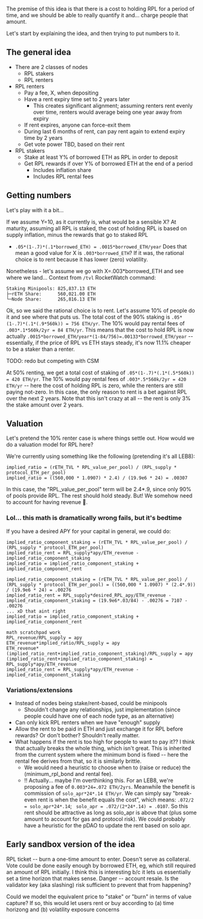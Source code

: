 


The premise of this idea is that there is a cost to holding RPL for a period of time, and we should be able to really quantify it and... charge people that amount.

Let's start by explaining the idea, and then trying to put numbers to it.

## The general idea
- There are 2 classes of nodes
  - RPL stakers
  - RPL renters
- RPL renters
  - Pay a fee, X, when depositing
  - Have a rent expiry time set to 2 years later
    - This creates significant alignment; assuming renters rent evenly over time, renters would average being one year away from expiry 
  - If rent expires, anyone can force-exit them
  - During last 6 months of rent, can pay rent again to extend expiry time by 2 years
  - Get vote power TBD, based on their rent
- RPL stakers
  - Stake at least Y% of borrowed ETH as RPL in order to deposit
  - Get RPL rewards if over Y% of borrowed ETH at the end of a period
    - Includes inflation share
    - Includes RPL rental fees

## Getting numbers
Let's play with it a bit...

If we assume Y=10, as it currently is, what would be a sensible X?
At maturity, assuming all RPL is staked, the cost of holding RPL is based on supply inflation, minus the rewards that go to staked RPL
- `.05*(1-.7)*(.1*borrowed_ETH) = .0015*borrowed_ETH/year`
Does that mean a good value for X is `.003*borrowed_ETH`?
If it was, the rational choice is to rent because it has lower (zero) volatility.

Nonetheless - let's assume we go with X=.003*borrowed_ETH and see where we land...
Context from `/tvl` RocketWatch command:
```
Staking Minipools: 825,837.13 ETH
├─rETH Share:      560,021.00 ETH
└─Node Share:      265,816.13 ETH
```
Ok, so we said the rational choice is to rent. Let's assume 10% of people do it and see where that puts us. The total cost of the 90% staking is `.05*(1-.7)*(.1*(.9*560k)) = 756 ETH/yr`. The 10% would pay rental fees of `.003*.1*560k/2yr = 84 ETH/yr`. This means that the cost to hold RPL is now actually `.0015*borrowed_ETH/year*(1-84/756)=.00133*borrowed_ETH/year` -- essentially, if the price of RPL vs ETH stays steady, it's now 11.1% cheaper to be a staker than a renter. 

TODO: redo but competing with CSM

At 50% renting, we get a total cost of staking of `.05*(1-.7)*(.1*(.5*560k)) = 420 ETH/yr`. The 10% would pay rental fees of `.003*.5*560k/2yr = 420 ETH/yr` -- here the cost of holding RPL is zero, while the renters are still paying not-zero. In this case, the only reason to rent is a bet against RPL over the next 2 years. Note that this isn't crazy at all -- the rent is only 3% the stake amount over 2 years.

## Valuation
Let's pretend the 10% renter case is where things settle out. How would we do a valuation model for RPL here?

We're currently using something like the following (pretending it's all LEB8):
```
implied_ratio = (rETH_TVL * RPL_value_per_pool) / (RPL_supply * protocol_ETH_per_pool)
implied_ratio = ((560,000 * 1.0907) * 2.4) / (19.9e6 * 24) = .00307
```
In this case, the "RPL_value_per_pool" term will be 2.4*.9, since only 90% of pools provide RPL. The rest should hold steady.
But! We somehow need to account for having revenue :thinking:.


### Lol... this math is dramatically wrong fails, but it's bedtime
If you have a desired APY for your capital in general, we could do: 
```
implied_ratio_component_staking = (rETH_TVL * RPL_value_per_pool) / (RPL_supply * protocol_ETH_per_pool)
implied_ratio_rent = RPL_supply*apy/ETH_revenue - implied_ratio_component_staking
implied_ratio = implied_ratio_component_staking + implied_ratio_component_rent
```

```
implied_ratio_component_staking = (rETH_TVL * RPL_value_per_pool) / (RPL_supply * protocol_ETH_per_pool) = ((560,000 * 1.0907) * (2.4*.9)) / (19.9e6 * 24) = .00276
implied_ratio_rent = RPL_supply*desired_RPL_apy/ETH_revenue - implied_ratio_component_staking = (19.9e6*.03/84) - .00276 = 7107 - .00276
... xD that aint right
implied_ratio = implied_ratio_component_staking + implied_ratio_component_rent
```

```
math scratchpad work
RPL_revenue/RPL_supply = apy
ETH_revenue*implied_ratio/RPL_supply = apy
ETH_revenue*(implied_ratio_rent+implied_ratio_component_staking)/RPL_supply = apy
(implied_ratio_rent+implied_ratio_component_staking) = RPL_supply*apy/ETH_revenue
implied_ratio_rent = RPL_supply*apy/ETH_revenue - implied_ratio_component_staking
```

### Variations/extensions
- Instead of nodes being stake/rent-based, could be minipools
  - Shouldn't change any relationships, just implementation (since people could have one of each node type, as an alternative)
- Can only kick RPL renters when we have "enough" supply
- Allow the rent to be paid in ETH and just exchange it for RPL before rewards? Or don't bother? Shouldn't really matter.
- What happens if the rent is too high for people to want to pay it?? I think that actually breaks the whole thing, which isn't great. This is inherited from the current system where the minimum bond is fixed -- here the rental fee derives from that, so it is similarly brittle.
  - We would need a heuristic to choose when to (raise or reduce) the (minimum_rpl_bond and rental fee).
  - !! Actually... maybe I'm overthinking this. For an LEB8, we're proposing a fee of `0.003*24=.072 ETH/2yrs`. Meanwhile the benefit is commission of `solo_apr*24*.14 ETH/yr`. We can simply say "break-even rent is when the benefit equals the cost", which means: `.072/2 = solo_apr*24*.14`; ` solo_apr = .072/(2*24*.14) = .0107`. So this rent should be attractive as long as solo_apr is above that (plus some amount to account for gas and protocol risk). We could probably have a heuristic for the pDAO to update the rent based on solo apr.

## Early sandbox version of the idea
RPL ticket -- burn a one-time amount to enter. Doesn't serve as collateral.
Vote could be done easily enough by borrowed ETH, eg, which still required an amount of RPL initially.
I think this is interesting b/c it lets us essentially set a time horizon that makes sense.
Danger -- account resale. Is the validator key (aka slashing) risk sufficient to prevent that from happening?

Could we model the equivalent price to "stake" or "burn" in terms of value capture?
If so, this would let users rent or buy according to (a) time horizong and (b) volatility exposure concerns